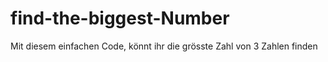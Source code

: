 # find-the-biggest-Number
Mit diesem einfachen Code, könnt ihr die grösste Zahl von 3 Zahlen finden
